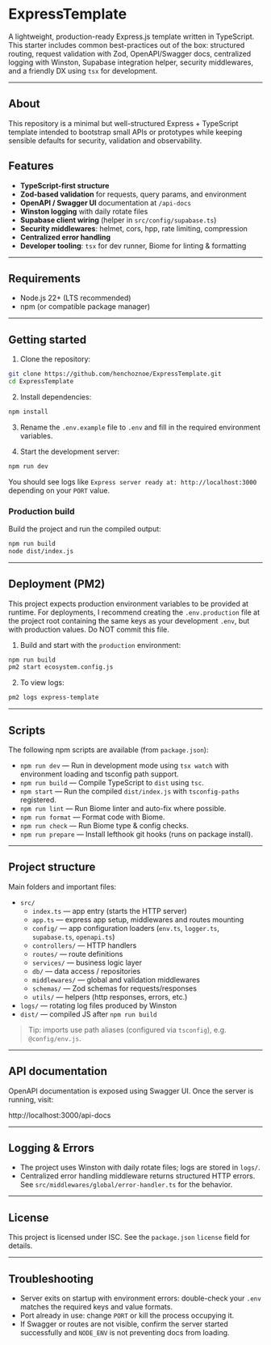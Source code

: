 # ExpressTemplate

A lightweight, production-ready Express.js template written in TypeScript. This starter includes common best-practices out of the box: structured routing, request validation with Zod, OpenAPI/Swagger docs, centralized logging with Winston, Supabase integration helper, security middlewares, and a friendly DX using `tsx` for development.

---

## About

This repository is a minimal but well-structured Express + TypeScript template intended to bootstrap small APIs or prototypes while keeping sensible defaults for security, validation and observability.

## Features

- **TypeScript-first structure**
- **Zod-based validation** for requests, query params, and environment
- **OpenAPI / Swagger UI** documentation at `/api-docs`
- **Winston logging** with daily rotate files
- **Supabase client wiring** (helper in `src/config/supabase.ts`)
- **Security middlewares**: helmet, cors, hpp, rate limiting, compression
- **Centralized error handling**
- **Developer tooling**: `tsx` for dev runner, Biome for linting & formatting

---

## Requirements

- Node.js 22+ (LTS recommended)
- npm (or compatible package manager)

---

## Getting started

1. Clone the repository:

```bash
git clone https://github.com/henchoznoe/ExpressTemplate.git
cd ExpressTemplate
```

2. Install dependencies:

```bash
npm install
```

3. Rename the `.env.example` file to `.env` and fill in the required environment variables.

4. Start the development server:

```bash
npm run dev
```

You should see logs like `Express server ready at: http://localhost:3000` depending on your `PORT` value.

### Production build

Build the project and run the compiled output:

```bash
npm run build
node dist/index.js
```

---

## Deployment (PM2)

This project expects production environment variables to be provided at runtime. For deployments, I recommend creating the `.env.production` file at the project root containing the same keys as your development `.env`, but with production values. Do NOT commit this file.

1. Build and start with the `production` environment:

```bash
npm run build
pm2 start ecosystem.config.js
```

2. To view logs:

```bash
pm2 logs express-template
```

---

## Scripts

The following npm scripts are available (from `package.json`):

- `npm run dev` — Run in development mode using `tsx watch` with environment loading and tsconfig path support.
- `npm run build` — Compile TypeScript to `dist` using `tsc`.
- `npm start` — Run the compiled `dist/index.js` with `tsconfig-paths` registered.
- `npm run lint` — Run Biome linter and auto-fix where possible.
- `npm run format` — Format code with Biome.
- `npm run check` — Run Biome type & config checks.
- `npm run prepare` — Install lefthook git hooks (runs on package install).

---

## Project structure

Main folders and important files:

- `src/`
  - `index.ts` — app entry (starts the HTTP server)
  - `app.ts` — express app setup, middlewares and routes mounting
  - `config/` — app configuration loaders (`env.ts`, `logger.ts`, `supabase.ts`, `openapi.ts`)
  - `controllers/` — HTTP handlers
  - `routes/` — route definitions
  - `services/` — business logic layer
  - `db/` — data access / repositories
  - `middlewares/` — global and validation middlewares
  - `schemas/` — Zod schemas for requests/responses
  - `utils/` — helpers (http responses, errors, etc.)
- `logs/` — rotating log files produced by Winston
- `dist/` — compiled JS after `npm run build`

> Tip: imports use path aliases (configured via `tsconfig`), e.g. `@config/env.js`.

---

## API documentation

OpenAPI documentation is exposed using Swagger UI. Once the server is running, visit:

  http://localhost:3000/api-docs

---

## Logging & Errors

- The project uses Winston with daily rotate files; logs are stored in `logs/`.
- Centralized error handling middleware returns structured HTTP errors. See `src/middlewares/global/error-handler.ts` for the behavior.

---

## License

This project is licensed under ISC. See the `package.json` `license` field for details.

---

## Troubleshooting

- Server exits on startup with environment errors: double-check your `.env` matches the required keys and value formats.
- Port already in use: change `PORT` or kill the process occupying it.
- If Swagger or routes are not visible, confirm the server started successfully and `NODE_ENV` is not preventing docs from loading.
